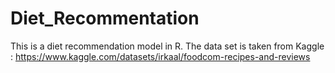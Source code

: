 # Diet_Recommentation
This is a diet recommendation model in R. 
The data set is taken from Kaggle : https://www.kaggle.com/datasets/irkaal/foodcom-recipes-and-reviews
